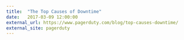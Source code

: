```yaml
---
title:  "The Top Causes of Downtime"
date:   2017-03-09 12:00:00
external_url: https://www.pagerduty.com/blog/top-causes-downtime/
external_site: pagerduty
---
```

